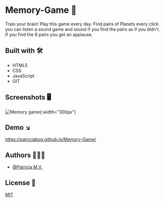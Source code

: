 
# Memory-Game 🎯

Train your brain! Play this game every day.
Find pairs of Planets every click you can listen a sound game and sound if you find the pairs as if you didn't. If you find the 8 pairs you get an applause. 


## Built with 🛠

- HTML5
- CSS
- JavaScript
- GIT


## Screenshots 🖥


![Memory game](https://i.postimg.cc/rmTzLfg7/Screenshot-2023-06-03-at-13-47-35.png){:width="300px"}

## Demo ↘️

https://patriciabog.github.io/Memory-Game/ 


## Authors 👩🏻‍💻

- [@Patricia M.V.](https://github.com/patriciabog)


## License 📄 

[MIT](https://choosealicense.com/licenses/mit/)



